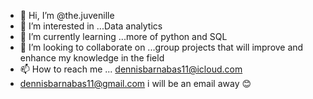 - 👋 Hi, I’m @the.juvenille
- 👀 I’m interested in ...Data analytics 
- 🌱 I’m currently learning ...more of python and SQL
- 💞️ I’m looking to collaborate on ...group projects that will improve and enhance my knowledge in the field 
- 📫 How to reach me ... dennisbarnabas11@icloud.com
-   dennisbarnabas11@gmail.com i will be an email away 😊

<!---
barnabz/barnabz is a ✨ special ✨ repository because its `README.md` (this file) appears on your GitHub profile.
You can click the Preview link to take a look at your changes.
--->
